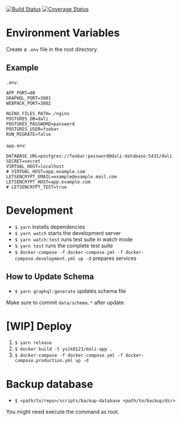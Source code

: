 [![Build Status](https://travis-ci.org/yszk0123/dali.svg?branch=master)](https://travis-ci.org/yszk0123/dali)
[![Coverage Status](https://coveralls.io/repos/github/yszk0123/dali/badge.svg?branch=master)](https://coveralls.io/github/yszk0123/dali?branch=master)

# Environment Variables

Create a `.env` file in the root directory.

## Example

`.env`:

```
APP_PORT=80
GRAPHQL_PORT=3001
WEBPACK_PORT=3002

NGINX_FILES_PATH=./nginx
POSTGRES_DB=dali
POSTGRES_PASSWORD=password
POSTGRES_USER=foobar
RUN_MIGRATE=false
```

`app.env`:

```
DATABASE_URL=postgres://foobar:password@dali-database:5432/dali
SECRET=secret
VIRTUAL_HOST=localhost
# VIRTUAL_HOST=app.example.com
LETSENCRYPT_EMAIL=example@example.mail.com
LETSENCRYPT_HOST=app.example.com
# LETSENCRYPT_TEST=true
```

# Development

- `$ yarn` installs dependencies
- `$ yarn watch` starts the development server
- `$ yarn watch:test` runs test suite in watch mode
- `$ yarn test` runs the complete test suite
- `$ docker-compose -f docker-compose.yml -f docker-compose.development.yml up -d` prepares services

## How to Update Schema

- `$ yarn graphql:generate` updates schema file

Make sure to commit `data/schema.*` after update.

# [WIP] Deploy

1. `$ yarn release`
1. `$ docker build -t yszk0123/dali-app .`
1. `$ docker-compose -f docker-compose.yml -f docker-compose.production.yml up -d`

# Backup database

- `$ <path/to/repo>/scripts/backup-database <path/to/backup/dir>`

You might need execute the command as root.

